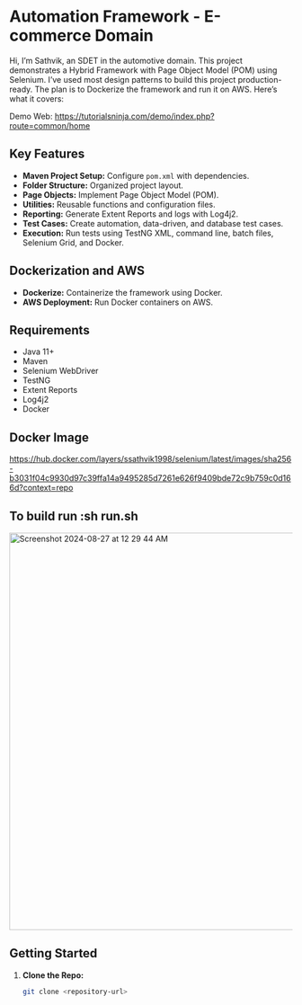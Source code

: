 # Automation Framework - E-commerce Domain

Hi, I’m Sathvik, an SDET in the automotive domain. 
This project demonstrates a Hybrid Framework with Page Object Model (POM) using Selenium. 
I’ve used most design patterns to build this project production-ready. 
The plan is to Dockerize the framework and run it on AWS. Here’s what it covers:


Demo Web: https://tutorialsninja.com/demo/index.php?route=common/home

## Key Features

- **Maven Project Setup:** Configure `pom.xml` with dependencies.
- **Folder Structure:** Organized project layout.
- **Page Objects:** Implement Page Object Model (POM).
- **Utilities:** Reusable functions and configuration files.
- **Reporting:** Generate Extent Reports and logs with Log4j2.
- **Test Cases:** Create automation, data-driven, and database test cases.
- **Execution:** Run tests using TestNG XML, command line, batch files, Selenium Grid, and Docker.

## Dockerization and AWS

- **Dockerize:** Containerize the framework using Docker.
- **AWS Deployment:** Run Docker containers on AWS.


## Requirements
- Java 11+
- Maven
- Selenium WebDriver
- TestNG
- Extent Reports
- Log4j2
- Docker


## Docker Image
https://hub.docker.com/layers/ssathvik1998/selenium/latest/images/sha256-b3031f04c9930d97c39ffa14a9495285d7261e626f9409bde72c9b759c0d166d?context=repo

## To build run :sh run.sh



<img width="707" alt="Screenshot 2024-08-27 at 12 29 44 AM" src="https://github.com/user-attachments/assets/55bd9741-2cb7-40ec-9d93-060d954b66c6">

## Getting Started

1. **Clone the Repo:**
   ```bash
   git clone <repository-url>

